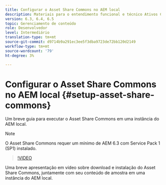 ```yaml
---
title: Configurar o Asset Share Commons no AEM local
description: Materiais para o entendimento funcional e técnico Ativos Compartilham Commons
version: 6.3, 6.4, 6.5
topic: Gerenciamento de conteúdo
role: Desenvolvedor
level: Intermediário
translation-type: tm+mt
source-git-commit: d9714b9a291ec3ee5f3dba9723de72bb120d2149
workflow-type: tm+mt
source-wordcount: '79'
ht-degree: 3%

---
```



# Configurar o Asset Share Commons no AEM local {#setup-asset-share-commons}

Um breve guia para executar o Asset Share Commons em uma instância do AEM local.

>[!NOTE]
>
>O Asset Share Commons requer um mínimo de AEM 6.3 com Service Pack 1 (SP1) instalado.

>[!VIDEO](https://video.tv.adobe.com/v/20499/?quality=9&learn=on)

Uma breve apresentação em vídeo sobre download e instalação do Asset Share Commons, juntamente com seu conteúdo de amostra em uma instância do AEM local.
